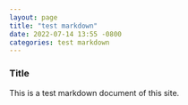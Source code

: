 ```yaml
---
layout: page
title: "test markdown"
date: 2022-07-14 13:55 -0800
categories: test markdown
---
```


### Title

This is a test markdown document of this site.
